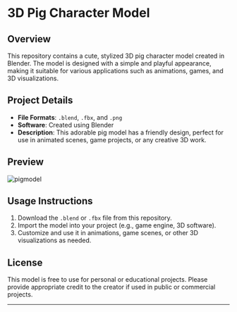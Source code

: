 # 3D Pig Character Model

## Overview
This repository contains a cute, stylized 3D pig character model created in Blender. The model is designed with a simple and playful appearance, making it suitable for various applications such as animations, games, and 3D visualizations.

## Project Details

- **File Formats**: `.blend`, `.fbx`, and `.png`
- **Software**: Created using Blender
- **Description**: This adorable pig model has a friendly design, perfect for use in animated scenes, game projects, or any creative 3D work.

## Preview

![pigmodel](https://github.com/user-attachments/assets/a50e10ad-5f74-47d0-9db3-304a70c54c0d)

## Usage Instructions

1. Download the `.blend` or `.fbx` file from this repository.
2. Import the model into your project (e.g., game engine, 3D software).
3. Customize and use it in animations, game scenes, or other 3D visualizations as needed.

## License

This model is free to use for personal or educational projects. Please provide appropriate credit to the creator if used in public or commercial projects.

---

